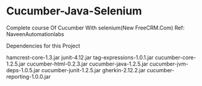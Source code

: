 # Cucumber-Java-Selenium
Complete course Of Cucumber With selenium(New FreeCRM.Com) Ref: NaveenAutomationlabs

Dependencies for this Project

hamcrest-core-1.3.jar
junit-4.12.jar
tag-expressions-1.0.1.jar
cucumber-core-1.2.5.jar
cucumber-html-0.2.3.jar
cucumber-java-1.2.5.jar
cucumber-jvm-deps-1.0.5.jar
cucumber-junit-1.2.5.jar
gherkin-2.12.2.jar
cucumber-reporting-1.0.0.jar
